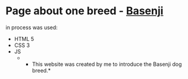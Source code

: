 # Page about one breed - [Basenji](https://elster-qa.github.io/Basenji/)
in process was used:
* HTML 5
* CSS 3
* JS
  * * This website was created by me to introduce the Basenji dog breed.*
